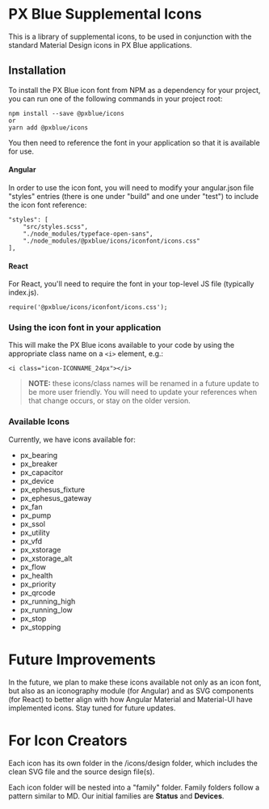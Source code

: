 # PX Blue Supplemental Icons
This is a library of supplemental icons, to be used in conjunction with the standard Material Design icons in PX Blue applications.

## Installation
To install the PX Blue icon font from NPM as a dependency for your project, you can run one of the following commands in your project root:
```
npm install --save @pxblue/icons
or
yarn add @pxblue/icons
```
You then need to reference the font in your application so that it is available for use.

#### Angular
In order to use the icon font, you will need to modify your angular.json file "styles" entries (there is one under "build" and one under "test") to include the icon font reference:
```
"styles": [
    "src/styles.scss",
    "./node_modules/typeface-open-sans",
    "./node_modules/@pxblue/icons/iconfont/icons.css"
],
```

#### React
For React, you'll need to require the font in your top-level JS file (typically index.js).
```
require('@pxblue/icons/iconfont/icons.css');
```

### Using the icon font in your application
This will make the PX Blue icons available to your code by using the appropriate class name on a ```<i>``` element, e.g.:
  
```
<i class="icon-ICONNAME_24px"></i>
```

>**NOTE:** these icons/class names will be renamed in a future update to be more user friendly. You will need to update your references when that change occurs, or stay on the older version.

### Available Icons
Currently, we have icons available for:
* px_bearing
* px_breaker
* px_capacitor
* px_device
* px_ephesus_fixture
* px_ephesus_gateway
* px_fan
* px_pump
* px_ssol
* px_utility
* px_vfd
* px_xstorage
* px_xstorage_alt
* px_flow
* px_health
* px_priority
* px_qrcode
* px_running_high
* px_running_low
* px_stop
* px_stopping

# Future Improvements
In the future, we plan to make these icons available not only as an icon font, but also as an iconography module (for Angular) and as SVG components (for React) to better align with how Angular Material and Material-UI have implemented icons. Stay tuned for future updates.

# For Icon Creators
Each icon has its own folder in the /icons/design folder, which includes the clean SVG file and the source design file(s).

Each icon folder will be nested into a "family" folder. Family folders follow a pattern similar to MD. Our initial families are **Status** and **Devices**.

